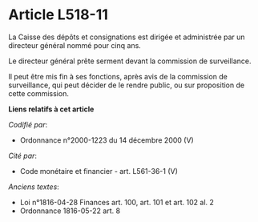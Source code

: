 # Article L518-11

La Caisse des dépôts et consignations est dirigée et administrée par un directeur général nommé pour cinq ans.

Le directeur général prête serment devant la commission de surveillance.

Il peut être mis fin à ses fonctions, après avis de la commission de surveillance, qui peut décider de le rendre public, ou
sur proposition de cette commission.

**Liens relatifs à cet article**

_Codifié par_:

  - Ordonnance n°2000-1223 du 14 décembre 2000 (V)

_Cité par_:

  - Code monétaire et financier - art. L561-36-1 (V)

_Anciens textes_:

  - Loi n°1816-04-28 Finances art. 100, art. 101 et art. 102 al. 2
  - Ordonnance 1816-05-22 art. 8

